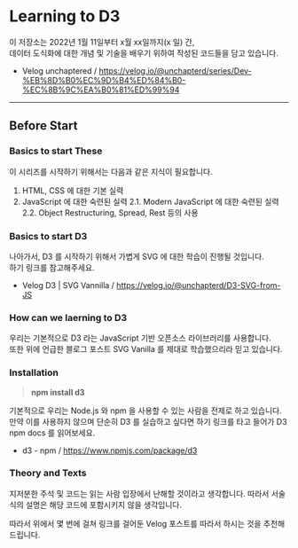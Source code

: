 # Learning to D3

이 저장소는 2022년 1월 11일부터 x월 xx일까지(x 일) 간,<br>
데이터 도식화에 대한 개념 및 기술을 배우기 위하여 작성된 코드들을 담고 있습니다.

- Velog unchaptered / https://velog.io/@unchapterd/series/Dev-%EB%8D%B0%EC%9D%B4%ED%84%B0-%EC%8B%9C%EA%B0%81%ED%99%94

<hr>

## Before Start

### Basics to start These

이 시리즈를 시작하기 위해서는 다음과 같은 지식이 필요합니다.

1. HTML, CSS 에 대한 기본 실력
2. JavaScript 에 대한 숙련된 실력
2.1. Modern JavaScript 에 대한 숙련된 실력
2.2. Object Restructuring, Spread, Rest 등의 사용

### Basics to start D3

나아가서, D3 를 시작하기 위해서 가볍게 SVG 에 대한 학습이 진행될 것입니다.<br>
하기 링크를 참고해주세요.

- Velog D3 | SVG Vannilla / https://velog.io/@unchapterd/D3-SVG-from-JS

### How can we laerning to D3

우리는 기본적으로 D3 라는 JavaScript 기반 오픈소스 라이브러리를 사용합니다.<br>
또한 위에 언급한 블로그 포스트 SVG Vanilla 를 제대로 학습했으리라 믿고 있습니다.

### Installation

> **npm install d3**

기본적으로 우리는 Node.js 와 npm 을 사용할 수 있는 사람을 전제로 하고 있습니다.<br>
만약 이를 사용하지 않으며 단순히 D3 를 실습하고 싶다면 하기 링크를 타고 들어가 D3 npm docs 를 읽어보세요.

- d3 - npm / https://www.npmjs.com/package/d3

### Theory and Texts

지저분한 주석 및 코드는 읽는 사람 입장에서 난해할 것이라고 생각합니다.
따라서 서술식의 설명은 해당 코드에 포함시키지 않을 생각입니다.

따라서 위에서 몇 번에 걸쳐 링크를 걸어둔 Velog 포스트를 따라서 하시는 것을 추천해드립니다.
